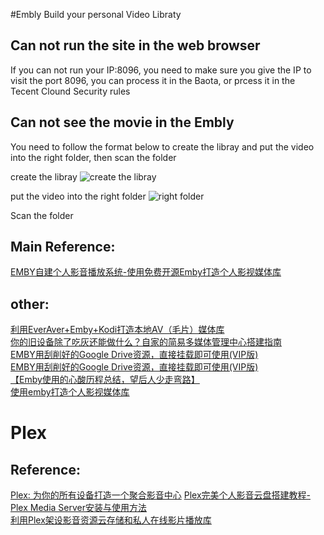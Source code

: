 #Embly Build your personal Video Libraty

## Can not run the site in the web browser
If you can not run your IP:8096, you need to make sure you give the IP to visit the port 8096, you can process it in the Baota, or prcess it in the Tecent Clound Security rules

## Can not see the movie in the Embly
You need to follow the format below to create the libray and put the 
video into the right folder, then scan the folder

create the libray
![create the libray](http://imagebed1.oss-cn-hongkong.aliyuncs.com/uPic/8OonnV.png)

put the video into the right folder
![right folder](http://imagebed1.oss-cn-hongkong.aliyuncs.com/uPic/Kq8O8g.png)

Scan the folder

## Main Reference:
[EMBY自建个人影音播放系统-使用免费开源Emby打造个人影视媒体库](https://wzfou.com/emby/)   

## other:
[利用EverAver+Emby+Kodi打造本地AV（毛片）媒体库](https://pockies.github.io/2019/03/25/everaver-emby-kodi/)  
[你的旧设备除了吃灰还能做什么？自家的简易多媒体管理中心搭建指南](https://www.gcores.com/articles/104964)  
[EMBY用刮削好的Google Drive资源，直接挂载即可使用(VIP版)](https://blog.vwert.com/CloudStorage/Emby-GoogleDrive.html)  
[EMBY用刮削好的Google Drive资源，直接挂载即可使用(VIP版)](https://blog.vwert.com/CloudStorage/Emby-GoogleDrive.html)  
[【Emby使用的心酸历程总结，望后人少走弯路】](https://www.cnblogs.com/rickzhai/p/12653921.html)  
[使用emby打造个人影视媒体库](https://www.mihu.live/archives/19/)  

# Plex

## Reference:
[Plex: 为你的所有设备打造一个聚合影音中心](https://sspai.com/post/45414)
[Plex完美个人影音云盘搭建教程-Plex Media Server安装与使用方法](https://wzfou.com/plex/)  
[利用Plex架设影音资源云存储和私人在线影片播放库](https://www.laobuluo.com/1333.html)
